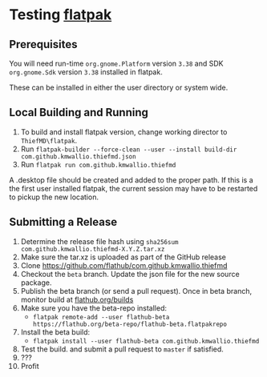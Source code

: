 # Testing [flatpak](https://flatpak.org/)

## Prerequisites

You will need run-time `org.gnome.Platform` version `3.38` and SDK `org.gnome.Sdk` version `3.38` installed in flatpak.

These can be installed in either the user directory or system wide.

## Local Building and Running

1. To build and install flatpak version, change working director to `ThiefMD\flatpak`.
2. Run `flatpak-builder --force-clean --user --install build-dir com.github.kmwallio.thiefmd.json`
3. Run `flatpak run com.github.kmwallio.thiefmd`

A .desktop file should be created and added to the proper path. If this is a the first user installed flatpak, the current session may have to be restarted to pickup the new location.

## Submitting a Release

1. Determine the release file hash using `sha256sum com.github.kmwallio.thiefmd-X.Y.Z.tar.xz`
2. Make sure the tar.xz is uploaded as part of the GitHub release
3. Clone https://github.com/flathub/com.github.kmwallio.thiefmd
4. Checkout the `beta` branch. Update the json file for the new source package.
5. Publish the beta branch (or send a pull request). Once in beta branch, monitor build at [flathub.org/builds](https://flathub.org/builds)
6. Make sure you have the beta-repo installed:
   - `flatpak remote-add --user flathub-beta https://flathub.org/beta-repo/flathub-beta.flatpakrepo`
7. Install the beta build:
   - `flatpak install --user flathub-beta com.github.kmwallio.thiefmd`
8. Test the build. and submit a pull request to `master` if satisfied.
9. ???
10. Profit
